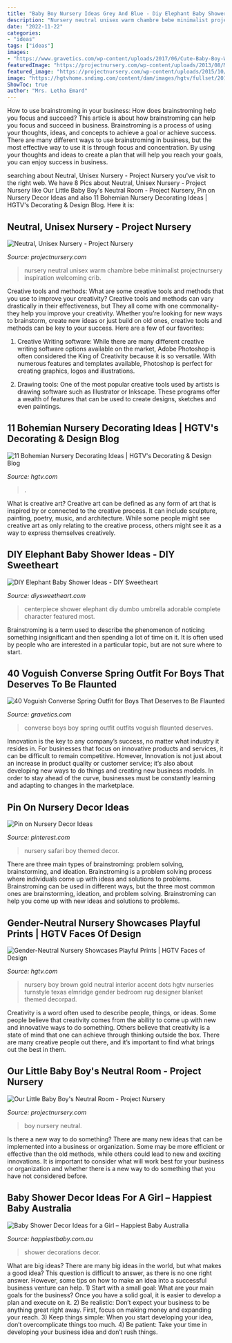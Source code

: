 ```yaml
---
title: "Baby Boy Nursery Ideas Grey And Blue - Diy Elephant Baby Shower Ideas"
description: "Nursery neutral unisex warm chambre bebe minimalist projectnursery inspiration welcoming crib"
date: "2022-11-22"
categories:
- "ideas"
tags: ["ideas"]
images:
- "https://www.gravetics.com/wp-content/uploads/2017/06/Cute-Baby-Boy-With-Blue-Converse.jpg"
featuredImage: "https://projectnursery.com/wp-content/uploads/2013/08/MG_1127.jpg"
featured_image: "https://projectnursery.com/wp-content/uploads/2015/10/ensemble.jpg"
image: "https://hgtvhome.sndimg.com/content/dam/images/hgtv/fullset/2016/6/1/0/FOD16_Turnstyle-Intertiors_Elmridge-Kidtastic_1.jpg.rend.hgtvcom.616.411.suffix/1464812619281.jpeg"
ShowToc: true
author: "Mrs. Letha Emard"
---
```



How to use brainstroming in your business: How does brainstroming help you focus and succeed?
This article is about how brainstroming can help you focus and succeed in business. Brainstroming is a process of using your thoughts, ideas, and concepts to achieve a goal or achieve success. There are many different ways to use brainstroming in business, but the most effective way to use it is through focus and concentration. By using your thoughts and ideas to create a plan that will help you reach your goals, you can enjoy success in business.

	

		
searching about Neutral, Unisex Nursery - Project Nursery you've visit to the right web. We have 8 Pics about Neutral, Unisex Nursery - Project Nursery like Our Little Baby Boy&#039;s Neutral Room - Project Nursery, Pin on Nursery Decor Ideas and also 11 Bohemian Nursery Decorating Ideas | HGTV&#039;s Decorating &amp; Design Blog. Here it is:
		
    
## Neutral, Unisex Nursery - Project Nursery

<img loading=lazy src="https://projectnursery.com/wp-content/uploads/2013/08/MG_1127.jpg" onerror="this.onerror=null;this.src='https://tse2.mm.bing.net/th?id=OIP.1e8jXb-vxGNJ5KXQ0JoNagHaLH&amp;pid=15.1';" alt="Neutral, Unisex Nursery - Project Nursery">

_Source: projectnursery.com_

>nursery neutral unisex warm chambre bebe minimalist projectnursery inspiration welcoming crib. 

	

Creative tools and methods: What are some creative tools and methods that you use to improve your creativity?
Creative tools and methods can vary drastically in their effectiveness, but They all come with one commonality- they help you improve your creativity. Whether you’re looking for new ways to brainstorm, create new ideas or just build on old ones, creative tools and methods can be key to your success. Here are a few of our favorites: 
1. Creative Writing software: While there are many different creative writing software options available on the market, Adobe Photoshop is often considered the King of Creativity because it is so versatile. With numerous features and templates available, Photoshop is perfect for creating graphics, logos and illustrations.

2. Drawing tools: One of the most popular creative tools used by artists is drawing software such as Illustrator or Inkscape. These programs offer a wealth of features that can be used to create designs, sketches and even paintings.

    
## 11 Bohemian Nursery Decorating Ideas | HGTV&#039;s Decorating &amp; Design Blog

<img loading=lazy src="https://hgtvhome.sndimg.com/content/dam/images/hgtv/fullset/2016/4/7/0/Regan-Baker_Diamond-Heights-Mid-Century-Modern_7.jpg.rend.hgtvcom.616.862.suffix/1460044684922.jpeg" onerror="this.onerror=null;this.src='https://tse2.mm.bing.net/th?id=OIP.SqD7phLy2a0ms6bunh0z_gHaKX&amp;pid=15.1';" alt="11 Bohemian Nursery Decorating Ideas | HGTV&#039;s Decorating &amp; Design Blog">

_Source: hgtv.com_

>. 

	

What is creative art?
Creative art can be defined as any form of art that is inspired by or connected to the creative process. It can include sculpture, painting, poetry, music, and architecture. While some people might see creative art as only relating to the creative process, others might see it as a way to express themselves creatively.

    
## DIY Elephant Baby Shower Ideas - DIY Sweetheart

<img loading=lazy src="https://diysweetheart.com/wp-content/uploads/2019/06/Dumbo-Centerpiece.jpg" onerror="this.onerror=null;this.src='https://tse2.mm.bing.net/th?id=OIP.aFGBBU_u7roKT7vWslxZXQDQEs&amp;pid=15.1';" alt="DIY Elephant Baby Shower Ideas - DIY Sweetheart">

_Source: diysweetheart.com_

>centerpiece shower elephant diy dumbo umbrella adorable complete character featured most. 

	

Brainstroming is a term used to describe the phenomenon of noticing something insignificant and then spending a lot of time on it. It is often used by people who are interested in a particular topic, but are not sure where to start.

    
## 40 Voguish Converse Spring Outfit For Boys That Deserves To Be Flaunted

<img loading=lazy src="https://www.gravetics.com/wp-content/uploads/2017/06/Cute-Baby-Boy-With-Blue-Converse.jpg" onerror="this.onerror=null;this.src='https://tse3.mm.bing.net/th?id=OIP.ywl5itV8oBIieEUEHW5YiAHaHa&amp;pid=15.1';" alt="40 Voguish Converse Spring Outfit for Boys That Deserves to Be Flaunted">

_Source: gravetics.com_

>converse boys boy spring outfit outfits voguish flaunted deserves. 

	

Innovation is the key to any company’s success, no matter what industry it resides in. For businesses that focus on innovative products and services, it can be difficult to remain competitive. However, Innovation is not just about an increase in product quality or customer service; it’s also about developing new ways to do things and creating new business models. In order to stay ahead of the curve, businesses must be constantly learning and adapting to changes in the marketplace.

    
## Pin On Nursery Decor Ideas

<img loading=lazy src="https://i.pinimg.com/736x/44/46/87/4446871b60e7131426de7ec9e75016ba.jpg" onerror="this.onerror=null;this.src='https://tse2.mm.bing.net/th?id=OIP.kdCAM2LPszp5dOz4tguxLwHaE8&amp;pid=15.1';" alt="Pin on Nursery Decor Ideas">

_Source: pinterest.com_

>nursery safari boy themed decor. 

	

There are three main types of brainstroming: problem solving, brainstorming, and ideation.
Brainstroming is a problem solving process where individuals come up with ideas and solutions to problems. Brainstroming can be used in different ways, but the three most common ones are brainstorming, ideation, and problem solving. Brainstroming can help you come up with new ideas and solutions to problems.

    
## Gender-Neutral Nursery Showcases Playful Prints | HGTV Faces Of Design

<img loading=lazy src="https://hgtvhome.sndimg.com/content/dam/images/hgtv/fullset/2016/6/1/0/FOD16_Turnstyle-Intertiors_Elmridge-Kidtastic_1.jpg.rend.hgtvcom.616.411.suffix/1464812619281.jpeg" onerror="this.onerror=null;this.src='https://tse3.mm.bing.net/th?id=OIP.3qOE3TrVldi6qL7TXS3GLAHaE8&amp;pid=15.1';" alt="Gender-Neutral Nursery Showcases Playful Prints | HGTV Faces of Design">

_Source: hgtv.com_

>nursery boy brown gold neutral interior accent dots hgtv nurseries turnstyle texas elmridge gender bedroom rug designer blanket themed decorpad. 

	

Creativity is a word often used to describe people, things, or ideas. Some people believe that creativity comes from the ability to come up with new and innovative ways to do something. Others believe that creativity is a state of mind that one can achieve through thinking outside the box. There are many creative people out there, and it’s important to find what brings out the best in them.

    
## Our Little Baby Boy&#039;s Neutral Room - Project Nursery

<img loading=lazy src="https://projectnursery.com/wp-content/uploads/2015/10/ensemble.jpg" onerror="this.onerror=null;this.src='https://tse1.mm.bing.net/th?id=OIP.7gXgeNhs0EdQaAfmj80HVAHaE8&amp;pid=15.1';" alt="Our Little Baby Boy&#039;s Neutral Room - Project Nursery">

_Source: projectnursery.com_

>boy nursery neutral. 

	

Is there a new way to do something?
There are many new ideas that can be implemented into a business or organization. Some may be more efficient or effective than the old methods, while others could lead to new and exciting innovations. It is important to consider what will work best for your business or organization and whether there is a new way to do something that you have not considered before.

    
## Baby Shower Decor Ideas For A Girl – Happiest Baby Australia

<img loading=lazy src="https://cdn.shopify.com/s/files/1/2007/8775/articles/Baby-shower-decorations-for-girls_1300x@2x.jpg?v=1587694329" onerror="this.onerror=null;this.src='https://tse1.mm.bing.net/th?id=OIP.Tm4lB2u5WD5QtL3TH7Si2gHaE7&amp;pid=15.1';" alt="Baby Shower Decor Ideas for a Girl – Happiest Baby Australia">

_Source: happiestbaby.com.au_

>shower decorations decor. 

	

What are big ideas?
There are many big ideas in the world, but what makes a good idea? This question is difficult to answer, as there is no one right answer. However, some tips on how to make an idea into a successful business venture can help. 1) Start with a small goal: What are your main goals for the business? Once you have a solid goal, it is easier to develop a plan and execute on it. 2) Be realistic: Don’t expect your business to be anything great right away. First, focus on making money and expanding your reach. 3) Keep things simple: When you start developing your idea, don’t overcomplicate things too much. 4) Be patient: Take your time in developing your business idea and don’t rush things.

